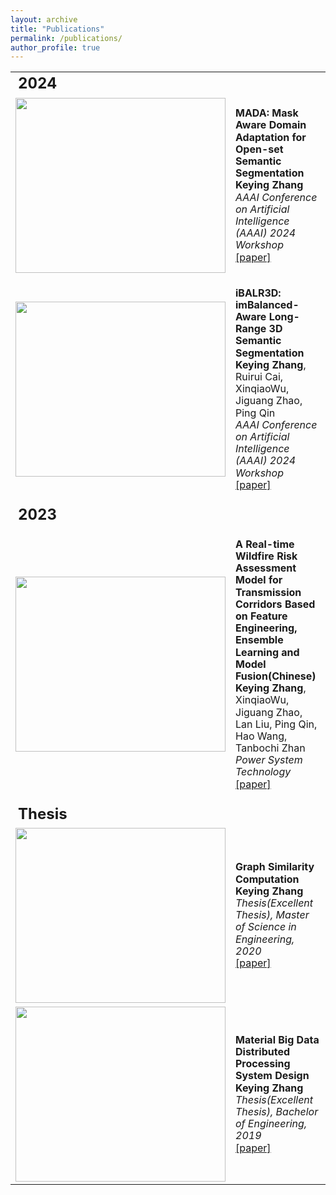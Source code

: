 ```yaml
---
layout: archive
title: "Publications"
permalink: /publications/
author_profile: true
---
```

<div align="left">
<table style="border: none;" cellpadding="0" cellspacing="0">
<tr>
	<td style="font-size: 24px; font-weight:bold; border:none;">2024</td>  
</tr>
<tr>
	<td style="border: none;">
	<img src='{{ site.url }}/images/500x300.png' width="336" height="280">
	</td>
	<td style="line-height: 1.2; border: none;">
		<p><strong>MADA: Mask Aware Domain Adaptation for Open-set Semantic Segmentation</strong>
		<br/><strong>Keying Zhang</strong>
		<br/><em>AAAI Conference on Artificial Intelligence (AAAI) 2024 Workshop</em> 
		<br/><a href="http://academicpages.github.io/files/paper1.pdf">[paper]</a>
		</p>
	</td>
</tr>
<tr>
	<td style="border: none;">
	<img src='{{ site.url }}/images/500x300.png' width="336" height="280">
	</td>
	<td style="line-height: 1.2; border: none;">
		<p><strong>iBALR3D: imBalanced-Aware Long-Range 3D Semantic Segmentation</strong>
		<br/><strong>Keying Zhang</strong>, Ruirui Cai, XinqiaoWu, Jiguang Zhao, Ping Qin
		<br/><em>AAAI Conference on Artificial Intelligence (AAAI) 2024 Workshop</em> 
		<br/><a href="http://academicpages.github.io/files/paper1.pdf">[paper]</a>
		</p>
	</td>
</tr>
<tr>
	<td style="font-size: 24px; font-weight:bold; border:none;">2023</td> 
</tr>
<tr>
	<td style="border: none;">
	<img src='{{ site.url }}/images/500x300.png' width="336" height="280">
	</td>
	<td style="line-height: 1.2; border: none;">
		<p><strong>A Real-time Wildfire Risk Assessment Model for Transmission Corridors Based on Feature Engineering, Ensemble Learning and Model Fusion(Chinese)</strong>
		<br/><strong>Keying Zhang</strong>, XinqiaoWu, Jiguang Zhao, Lan Liu, Ping Qin, Hao Wang, Tanbochi Zhan
		<br/><em>Power System Technology </em> 
		<br/><a href="http://academicpages.github.io/files/paper1.pdf">[paper]</a>
		</p>
	</td>
</tr>
<tr>
	<td style="font-size: 24px; font-weight:bold; border:none;">Thesis</td>  
</tr>
<tr>
	<td style="border: none;">
	<img src='{{ site.url }}/images/500x300.png' width="336" height="280">
	</td>
		<td style="line-height: 1.2; border: none;">
		<p><strong>Graph Similarity Computation</strong>
		<br/><strong>Keying Zhang</strong>
		<br/><em>Thesis(Excellent Thesis), Master of Science in Engineering, 2020</em> 
		<br/><a href="http://academicpages.github.io/files/paper1.pdf">[paper]</a>
		</p>
	</td>
</tr>
<tr>
	<td style="border: none;">
	<img src='{{ site.url }}/images/500x300.png' width="336" height="280">
	</td>
		<td style="line-height: 1.2; border: none;">
		<p><strong>Material Big Data Distributed Processing System Design</strong>
		<br/><strong>Keying Zhang</strong>
		<br/><em>Thesis(Excellent Thesis), Bachelor of Engineering, 2019</em> 
		<br/><a href="http://academicpages.github.io/files/paper1.pdf">[paper]</a>
		</p>
	</td>
</tr>
</table>    
</div>